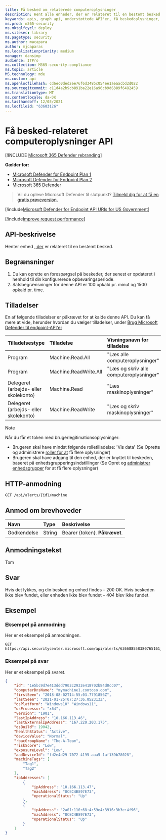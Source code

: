 ```yaml
---
title: Få besked om relaterede computeroplysninger
description: Hent alle enheder, der er relateret til en bestemt besked ved hjælp af Microsoft Defender til slutpunkt.
keywords: apis, graph api, understøttede API'er, få beskedoplysninger, beskedoplysninger, relateret enhed
ms.prod: m365-security
ms.mktglfcycl: deploy
ms.sitesec: library
ms.pagetype: security
ms.author: macapara
author: mjcaparas
ms.localizationpriority: medium
manager: dansimp
audience: ITPro
ms.collection: M365-security-compliance
ms.topic: article
MS.technology: mde
ms.custom: api
ms.openlocfilehash: cd6ec0ded2ee76f6d348bc054ee1aeaacbd2d022
ms.sourcegitcommit: c11d4a2b9cb891ba22e16a96cb9d6389f6482459
ms.translationtype: MT
ms.contentlocale: da-DK
ms.lasthandoff: 12/03/2021
ms.locfileid: "63603126"
---
```

# <a name="get-alert-related-machine-information-api"></a>Få besked-relateret computeroplysninger API

[!INCLUDE [Microsoft 365 Defender rebranding](../../includes/microsoft-defender.md)]


**Gælder for:**
- [Microsoft Defender for Endpoint Plan 1](https://go.microsoft.com/fwlink/?linkid=2154037)
- [Microsoft Defender for Endpoint Plan 2](https://go.microsoft.com/fwlink/?linkid=2154037)
- [Microsoft 365 Defender](https://go.microsoft.com/fwlink/?linkid=2118804)


> Vil du opleve Microsoft Defender til slutpunkt? [Tilmeld dig for at få en gratis prøveversion.](https://signup.microsoft.com/create-account/signup?products=7f379fee-c4f9-4278-b0a1-e4c8c2fcdf7e&ru=https://aka.ms/MDEp2OpenTrial?ocid=docs-wdatp-exposedapis-abovefoldlink)

[!include[Microsoft Defender for Endpoint API URIs for US Government](../../includes/microsoft-defender-api-usgov.md)]

[!include[Improve request performance](../../includes/improve-request-performance.md)]

## <a name="api-description"></a>API-beskrivelse

Henter enhed [, der](machine.md) er relateret til en bestemt besked.

## <a name="limitations"></a>Begrænsninger

1. Du kan oprette en forespørgsel på beskeder, der senest er opdateret i henhold til din konfigurerede opbevaringsperiode.
2. Satsbegrænsninger for denne API er 100 opkald pr. minut og 1500 opkald pr. time.

## <a name="permissions"></a>Tilladelser

En af følgende tilladelser er påkrævet for at kalde denne API. Du kan få mere at vide, herunder hvordan du vælger tilladelser, under [Brug Microsoft Defender til endpoint-API'er](apis-intro.md)

Tilladelsestype|Tilladelse|Visningsnavn for tilladelse
:---|:---|:---
Program|Machine.Read.All|"Læs alle computeroplysninger"
Program|Machine.ReadWrite.All|"Læs og skriv alle computeroplysninger"
Delegeret (arbejds- eller skolekonto)|Machine.Read|"Læs maskinoplysninger"
Delegeret (arbejds- eller skolekonto)|Machine.ReadWrite|"Læs og skriv maskinoplysninger"

> [!NOTE]
> Når du får et token med brugerlegitimationsoplysninger:
>
> - Brugeren skal have mindst følgende rolletilladelse: 'Vis data' (Se Oprette og administrere [roller for at](user-roles.md) få flere oplysninger)
> - Brugeren skal have adgang til den enhed, der er knyttet til beskeden, baseret på enhedsgrupperingsindstillinger (Se Opret og [administrer enhedsgrupper](machine-groups.md) for at få flere oplysninger)

## <a name="http-request"></a>HTTP-anmodning

```http
GET /api/alerts/{id}/machine
```

## <a name="request-headers"></a>Anmod om brevhoveder

Navn|Type|Beskrivelse
:---|:---|:---
Godkendelse|String|Bearer {token}. **Påkrævet**.

## <a name="request-body"></a>Anmodningstekst

Tom

## <a name="response"></a>Svar

Hvis det lykkes, og din besked og enhed findes – 200 OK. Hvis beskeden ikke blev fundet, eller enheden ikke blev fundet – 404 blev ikke fundet.

## <a name="example"></a>Eksempel

### <a name="request-example"></a>Eksempel på anmodning

Her er et eksempel på anmodningen.

```http
GET https://api.securitycenter.microsoft.com/api/alerts/636688558380765161_2136280442/machine
```

### <a name="response-example"></a>Eksempel på svar

Her er et eksempel på svaret.

```json
{
    "id": "1e5bc9d7e413ddd7902c2932e418702b84d0cc07",
    "computerDnsName": "mymachine1.contoso.com",
    "firstSeen": "2018-08-02T14:55:03.7791856Z",
    "lastSeen": "2021-01-25T07:27:36.052313Z",
    "osPlatform": "Windows10" "Windows11", 
    "osProcessor": "x64",
    "version": "1901",
    "lastIpAddress": "10.166.113.46",
    "lastExternalIpAddress": "167.220.203.175",
    "osBuild": 19042,
    "healthStatus": "Active",
    "deviceValue": "Normal",
    "rbacGroupName": "The-A-Team",
    "riskScore": "Low",
    "exposureLevel": "Low",
    "aadDeviceId": "fd2e4d29-7072-4195-aaa5-1af139b78028",
    "machineTags": [
        "Tag1",
        "Tag2"
    ],
    "ipAddresses": [
        {
            "ipAddress": "10.166.113.47",
            "macAddress": "8CEC4B897E73",
            "operationalStatus": "Up"
        },
        {
            "ipAddress": "2a01:110:68:4:59e4:3916:3b3e:4f96",
            "macAddress": "8CEC4B897E73",
            "operationalStatus": "Up"
        }
    ]
}
```
